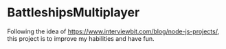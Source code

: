 # BattleshipsMultiplayer
Following the idea of https://www.interviewbit.com/blog/node-js-projects/, this project is to improve my habilities and have fun.
